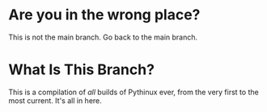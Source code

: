 # Are you in the wrong place?
This is not the main branch. Go back to the main branch.
# What Is This Branch?
This is a compilation of *all* builds of Pythinux ever, from the very first to the most current. It's all in here.
